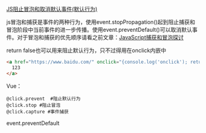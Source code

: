 [JS阻止冒泡和取消默认事件(默认行为)](http://caibaojian.com/javascript-stoppropagation-preventdefault.html)

js冒泡和捕获是事件的两种行为，使用event.stopPropagation()起到阻止捕获和冒泡阶段中当前事件的进一步传播。使用event.preventDefault()可以取消默认事件。对于冒泡和捕获的优先顺序请看之前文章：[JavaScript捕获和冒泡探讨](http://caibaojian.com/javascript-capture-bubble.html)

return false也可以用来阻止默认行为，只不过得用在onclick内嵌中

```html
<a href="https://www.baidu.com/" onclick="{console.log('onclick'); return false;}">
  123
</a>
```



Vue：

```vue
@click.prevent  #阻止默认行为
@click.stop #阻止冒泡
@click.capture #事件捕获
```





event.preventDefault

